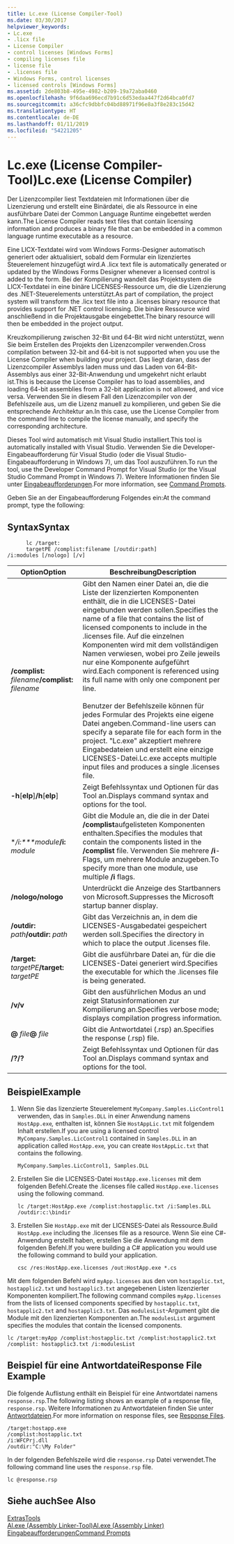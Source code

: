 ```yaml
---
title: Lc.exe (License Compiler-Tool)
ms.date: 03/30/2017
helpviewer_keywords:
- Lc.exe
- .licx file
- License Compiler
- control licenses [Windows Forms]
- compiling licenses file
- license file
- .licenses file
- Windows Forms, control licenses
- licensed controls [Windows Forms]
ms.assetid: 2de803b8-495e-4982-b209-19a72aba0460
ms.openlocfilehash: 9f6daa696ecd7b91c6d53edaa447f2d64bca0fd7
ms.sourcegitcommit: a36cfc9dbbfc04bd88971f96e8a3f8e283c15d42
ms.translationtype: HT
ms.contentlocale: de-DE
ms.lasthandoff: 01/11/2019
ms.locfileid: "54221205"
---
```

# <a name="lcexe-license-compiler"></a><span data-ttu-id="db805-102">Lc.exe (License Compiler-Tool)</span><span class="sxs-lookup"><span data-stu-id="db805-102">Lc.exe (License Compiler)</span></span>
<span data-ttu-id="db805-103">Der Lizenzcompiler liest Textdateien mit Informationen über die Lizenzierung und erstellt eine Binärdatei, die als Ressource in eine ausführbare Datei der Common Language Runtime eingebettet werden kann.</span><span class="sxs-lookup"><span data-stu-id="db805-103">The License Compiler reads text files that contain licensing information and produces a binary file that can be embedded in a common language runtime executable as a resource.</span></span>  
  
 <span data-ttu-id="db805-104">Eine LICX-Textdatei wird vom Windows Forms-Designer automatisch generiert oder aktualisiert, sobald dem Formular ein lizenziertes Steuerelement hinzugefügt wird.</span><span class="sxs-lookup"><span data-stu-id="db805-104">A .licx text file is automatically generated or updated by the Windows Forms Designer whenever a licensed control is added to the form.</span></span> <span data-ttu-id="db805-105">Bei der Kompilierung wandelt das Projektsystem die LICX-Textdatei in eine binäre LICENSES-Ressource um, die die Lizenzierung des .NET-Steuerelements unterstützt.</span><span class="sxs-lookup"><span data-stu-id="db805-105">As part of compilation, the project system will transform the .licx text file into a .licenses binary resource that provides support for .NET control licensing.</span></span> <span data-ttu-id="db805-106">Die binäre Ressource wird anschließend in die Projektausgabe eingebettet.</span><span class="sxs-lookup"><span data-stu-id="db805-106">The binary resource will then be embedded in the project output.</span></span>  
  
 <span data-ttu-id="db805-107">Kreuzkompilierung zwischen 32-Bit und 64-Bit wird nicht unterstützt, wenn Sie beim Erstellen des Projekts den Lizenzcompiler verwenden.</span><span class="sxs-lookup"><span data-stu-id="db805-107">Cross compilation between 32-bit and 64-bit is not supported when you use the License Compiler when building your project.</span></span> <span data-ttu-id="db805-108">Das liegt daran, dass der Lizenzcompiler Assemblys laden muss und das Laden von 64-Bit-Assemblys aus einer 32-Bit-Anwendung und umgekehrt nicht erlaubt ist.</span><span class="sxs-lookup"><span data-stu-id="db805-108">This is because the License Compiler has to load assemblies, and loading 64-bit assemblies from a 32-bit application is not allowed, and vice versa.</span></span> <span data-ttu-id="db805-109">Verwenden Sie in diesem Fall den Lizenzcompiler von der Befehlszeile aus, um die Lizenz manuell zu kompilieren, und geben Sie die entsprechende Architektur an.</span><span class="sxs-lookup"><span data-stu-id="db805-109">In this case, use the License Compiler from the command line to compile the license manually, and specify the corresponding architecture.</span></span>  
  
 <span data-ttu-id="db805-110">Dieses Tool wird automatisch mit Visual Studio installiert.</span><span class="sxs-lookup"><span data-stu-id="db805-110">This tool is automatically installed with Visual Studio.</span></span> <span data-ttu-id="db805-111">Verwenden Sie die Developer-Eingabeaufforderung für Visual Studio (oder die Visual Studio-Eingabeaufforderung in Windows 7), um das Tool auszuführen.</span><span class="sxs-lookup"><span data-stu-id="db805-111">To run the tool, use the Developer Command Prompt for Visual Studio (or the Visual Studio Command Prompt in Windows 7).</span></span> <span data-ttu-id="db805-112">Weitere Informationen finden Sie unter [Eingabeaufforderungen](../../../docs/framework/tools/developer-command-prompt-for-vs.md).</span><span class="sxs-lookup"><span data-stu-id="db805-112">For more information, see [Command Prompts](../../../docs/framework/tools/developer-command-prompt-for-vs.md).</span></span>  
  
 <span data-ttu-id="db805-113">Geben Sie an der Eingabeaufforderung Folgendes ein:</span><span class="sxs-lookup"><span data-stu-id="db805-113">At the command prompt, type the following:</span></span>  
  
## <a name="syntax"></a><span data-ttu-id="db805-114">Syntax</span><span class="sxs-lookup"><span data-stu-id="db805-114">Syntax</span></span>  
  
```  
      lc /target:  
      targetPE /complist:filename [/outdir:path]  
/i:modules [/nologo] [/v]  
```  
  
|<span data-ttu-id="db805-115">Option</span><span class="sxs-lookup"><span data-stu-id="db805-115">Option</span></span>|<span data-ttu-id="db805-116">Beschreibung</span><span class="sxs-lookup"><span data-stu-id="db805-116">Description</span></span>|  
|------------|-----------------|  
|<span data-ttu-id="db805-117">**/complist:** *filename*</span><span class="sxs-lookup"><span data-stu-id="db805-117">**/complist:** *filename*</span></span>|<span data-ttu-id="db805-118">Gibt den Namen einer Datei an, die die Liste der lizenzierten Komponenten enthält, die in die LICENSES-Datei eingebunden werden sollen.</span><span class="sxs-lookup"><span data-stu-id="db805-118">Specifies the name of a file that contains the list of licensed components to include in the .licenses file.</span></span> <span data-ttu-id="db805-119">Auf die einzelnen Komponenten wird mit dem vollständigen Namen verwiesen, wobei pro Zeile jeweils nur eine Komponente aufgeführt wird.</span><span class="sxs-lookup"><span data-stu-id="db805-119">Each component is referenced using its full name with only one component per line.</span></span><br /><br /> <span data-ttu-id="db805-120">Benutzer der Befehlszeile können für jedes Formular des Projekts eine eigene Datei angeben.</span><span class="sxs-lookup"><span data-stu-id="db805-120">Command-line users can specify a separate file for each form in the project.</span></span> <span data-ttu-id="db805-121">"Lc.exe" akzeptiert mehrere Eingabedateien und erstellt eine einzige LICENSES-Datei.</span><span class="sxs-lookup"><span data-stu-id="db805-121">Lc.exe accepts multiple input files and produces a single .licenses file.</span></span>|  
|<span data-ttu-id="db805-122">**-h**[**elp**]</span><span class="sxs-lookup"><span data-stu-id="db805-122">**/h**[**elp**]</span></span>|<span data-ttu-id="db805-123">Zeigt Befehlssyntax und Optionen für das Tool an.</span><span class="sxs-lookup"><span data-stu-id="db805-123">Displays command syntax and options for the tool.</span></span>|  
|<span data-ttu-id="db805-124">\**/i:\*\*\*module*</span><span class="sxs-lookup"><span data-stu-id="db805-124">**/i:** *module*</span></span>|<span data-ttu-id="db805-125">Gibt die Module an, die die in der Datei **/complist**aufgelisteten Komponenten enthalten.</span><span class="sxs-lookup"><span data-stu-id="db805-125">Specifies the modules that contain the components listed in the **/complist** file.</span></span> <span data-ttu-id="db805-126">Verwenden Sie mehrere **/i**-Flags, um mehrere Module anzugeben.</span><span class="sxs-lookup"><span data-stu-id="db805-126">To specify more than one module, use multiple **/i** flags.</span></span>|  
|<span data-ttu-id="db805-127">**/nologo**</span><span class="sxs-lookup"><span data-stu-id="db805-127">**/nologo**</span></span>|<span data-ttu-id="db805-128">Unterdrückt die Anzeige des Startbanners von Microsoft.</span><span class="sxs-lookup"><span data-stu-id="db805-128">Suppresses the Microsoft startup banner display.</span></span>|  
|<span data-ttu-id="db805-129">**/outdir:** *path*</span><span class="sxs-lookup"><span data-stu-id="db805-129">**/outdir:** *path*</span></span>|<span data-ttu-id="db805-130">Gibt das Verzeichnis an, in dem die LICENSES-Ausgabedatei gespeichert werden soll.</span><span class="sxs-lookup"><span data-stu-id="db805-130">Specifies the directory in which to place the output .licenses file.</span></span>|  
|<span data-ttu-id="db805-131">**/target:** *targetPE*</span><span class="sxs-lookup"><span data-stu-id="db805-131">**/target:** *targetPE*</span></span>|<span data-ttu-id="db805-132">Gibt die ausführbare Datei an, für die die LICENSES-Datei generiert wird.</span><span class="sxs-lookup"><span data-stu-id="db805-132">Specifies the executable for which the .licenses file is being generated.</span></span>|  
|<span data-ttu-id="db805-133">**/v**</span><span class="sxs-lookup"><span data-stu-id="db805-133">**/v**</span></span>|<span data-ttu-id="db805-134">Gibt den ausführlichen Modus an und zeigt Statusinformationen zur Kompilierung an.</span><span class="sxs-lookup"><span data-stu-id="db805-134">Specifies verbose mode; displays compilation progress information.</span></span>|  
|<span data-ttu-id="db805-135">**@** *file*</span><span class="sxs-lookup"><span data-stu-id="db805-135">**@** *file*</span></span>|<span data-ttu-id="db805-136">Gibt die Antwortdatei (.rsp) an.</span><span class="sxs-lookup"><span data-stu-id="db805-136">Specifies the response (.rsp) file.</span></span>|  
|<span data-ttu-id="db805-137">**/?**</span><span class="sxs-lookup"><span data-stu-id="db805-137">**/?**</span></span>|<span data-ttu-id="db805-138">Zeigt Befehlssyntax und Optionen für das Tool an.</span><span class="sxs-lookup"><span data-stu-id="db805-138">Displays command syntax and options for the tool.</span></span>|  
  
## <a name="example"></a><span data-ttu-id="db805-139">Beispiel</span><span class="sxs-lookup"><span data-stu-id="db805-139">Example</span></span>  
  
1.  <span data-ttu-id="db805-140">Wenn Sie das lizenzierte Steuerelement `MyCompany.Samples.LicControl1` verwenden, das in `Samples.DLL` in einer Anwendung namens `HostApp.exe`*,* enthalten ist, können Sie `HostAppLic.txt` mit folgendem Inhalt erstellen.</span><span class="sxs-lookup"><span data-stu-id="db805-140">If you are using a licensed control `MyCompany.Samples.LicControl1` contained in `Samples.DLL` in an application called `HostApp.exe`*,* you can create `HostAppLic.txt` that contains the following.</span></span>  
  
    ```  
    MyCompany.Samples.LicControl1, Samples.DLL  
    ```  
  
2.  <span data-ttu-id="db805-141">Erstellen Sie die LICENSES-Datei `HostApp.exe.licenses` mit dem folgenden Befehl.</span><span class="sxs-lookup"><span data-stu-id="db805-141">Create the .licenses file called `HostApp.exe.licenses` using the following command.</span></span>  
  
    ```  
    lc /target:HostApp.exe /complist:hostapplic.txt /i:Samples.DLL /outdir:c:\bindir  
    ```  
  
3.  <span data-ttu-id="db805-142">Erstellen Sie `HostApp.exe` mit der LICENSES-Datei als Ressource.</span><span class="sxs-lookup"><span data-stu-id="db805-142">Build `HostApp.exe` including the .licenses file as a resource.</span></span> <span data-ttu-id="db805-143">Wenn Sie eine C#-Anwendung erstellt haben, erstellen Sie die Anwendung mit dem folgenden Befehl.</span><span class="sxs-lookup"><span data-stu-id="db805-143">If you were building a C# application you would use the following command to build your application.</span></span>  
  
    ```  
    csc /res:HostApp.exe.licenses /out:HostApp.exe *.cs  
    ```  
  
 <span data-ttu-id="db805-144">Mit dem folgenden Befehl wird `myApp.licenses` aus den von `hostapplic.txt`, `hostapplic2.txt` und `hostapplic3.txt` angegebenen Listen lizenzierter Komponenten kompiliert.</span><span class="sxs-lookup"><span data-stu-id="db805-144">The following command compiles `myApp.licenses` from the lists of licensed components specified by `hostapplic.txt`, `hostapplic2.txt` and `hostapplic3.txt`.</span></span> <span data-ttu-id="db805-145">Das `modulesList`-Argument gibt die Module mit den lizenzierten Komponenten an.</span><span class="sxs-lookup"><span data-stu-id="db805-145">The `modulesList` argument specifies the modules that contain the licensed components.</span></span>  
  
```  
lc /target:myApp /complist:hostapplic.txt /complist:hostapplic2.txt /complist: hostapplic3.txt /i:modulesList  
```  
  
## <a name="response-file-example"></a><span data-ttu-id="db805-146">Beispiel für eine Antwortdatei</span><span class="sxs-lookup"><span data-stu-id="db805-146">Response File Example</span></span>  
 <span data-ttu-id="db805-147">Die folgende Auflistung enthält ein Beispiel für eine Antwortdatei namens `response.rsp`.</span><span class="sxs-lookup"><span data-stu-id="db805-147">The following listing shows an example of a response file, `response.rsp`.</span></span> <span data-ttu-id="db805-148">Weitere Informationen zu Antwortdateien finden Sie unter [Antwortdateien](/visualstudio/msbuild/msbuild-response-files).</span><span class="sxs-lookup"><span data-stu-id="db805-148">For more information on response files, see [Response Files](/visualstudio/msbuild/msbuild-response-files).</span></span>  
  
```  
/target:hostapp.exe  
/complist:hostapplic.txt   
/i:WFCPrj.dll   
/outdir:"C:\My Folder"  
```  
  
 <span data-ttu-id="db805-149">In der folgenden Befehlszeile wird die `response.rsp` Datei verwendet.</span><span class="sxs-lookup"><span data-stu-id="db805-149">The following command line uses the `response.rsp` file.</span></span>  
  
```  
lc @response.rsp  
```  
  
## <a name="see-also"></a><span data-ttu-id="db805-150">Siehe auch</span><span class="sxs-lookup"><span data-stu-id="db805-150">See Also</span></span>  
 [<span data-ttu-id="db805-151">Extras</span><span class="sxs-lookup"><span data-stu-id="db805-151">Tools</span></span>](../../../docs/framework/tools/index.md)  
 [<span data-ttu-id="db805-152">Al.exe (Assembly Linker-Tool)</span><span class="sxs-lookup"><span data-stu-id="db805-152">Al.exe (Assembly Linker)</span></span>](../../../docs/framework/tools/al-exe-assembly-linker.md)  
 [<span data-ttu-id="db805-153">Eingabeaufforderungen</span><span class="sxs-lookup"><span data-stu-id="db805-153">Command Prompts</span></span>](../../../docs/framework/tools/developer-command-prompt-for-vs.md)
